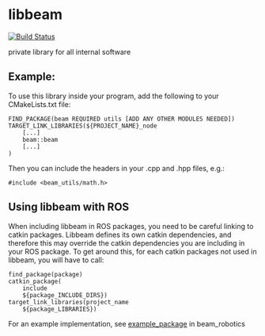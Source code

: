 # libbeam
[![Build Status](https://travis-ci.com/BEAMRobotics/libbeam.svg?token=zshhVvp9R3DJ7YGGYs6z&branch=master)](https://travis-ci.com/BEAMRobotics/libbeam)

private library for all internal software

## Example:

To use this library inside your program, add the following to your CMakeLists.txt file:


```
FIND_PACKAGE(beam REQUIRED utils [ADD ANY OTHER MODULES NEEDED])
TARGET_LINK_LIBRARIES(${PROJECT_NAME}_node
	[...]
	beam::beam
	[...]
)
```

Then you can include the headers in your .cpp and .hpp files, e.g.:

`#include <beam_utils/math.h>`

## Using libbeam with ROS

When including libbeam in ROS packages, you need to be careful linking to catkin packages. Libbeam defines its own catkin dependencies, and therefore this may override the catkin dependencies you are including in your ROS package. To get around this, for each catkin packages not used in libbeam, you will have to call: 

```
find_package(package)
catkin_package(
	include 
	${package_INCLUDE_DIRS})
target_link_libraries(project_name
	${package_LIBRARIES})
```

For an example implementation, see [example_package](https://github.com/BEAMRobotics/beam_robotics/tree/master/templates/example_package_nodelet) in beam_robotics
